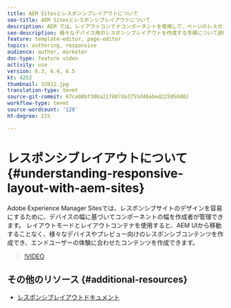 ```yaml
---
title: AEM Sitesとレスポンシブレイアウトについて
seo-title: AEM Sitesとレスポンシブレイアウトについて
description: AEM では、レイアウトコンテナコンポーネントを使用して、ページのレスポンシブレイアウトを作成できます。レスポンシブレイアウトを使用すると、コンテンツ作成者はAEM内で様々なデバイスやプレビューのエンドユーザーエクスペリエンス向けのレスポンシブコンテンツを作成できます。
seo-description: 様々なデバイス用のレスポンシブレイアウトを作成する手順について説明します。
feature: template-editor, page-editor
topics: authoring, responsive
audience: author, marketer
doc-type: feature video
activity: use
version: 6.3, 6.4, 6.5
kt: 4252
thumbnail: 32012.jpg
translation-type: tm+mt
source-git-commit: 67ca08bf386a217807da3755d46abed225050d02
workflow-type: tm+mt
source-wordcount: '128'
ht-degree: 21%

---
```



# レスポンシブレイアウトについて{#understanding-responsive-layout-with-aem-sites}

Adobe Experience Manager Sitesでは、レスポンシブサイトのデザインを容易にするために、デバイスの幅に基づいてコンポーネントの幅を作成者が管理できます。 レイアウトモードとレイアウトコンテナを使用すると、AEM UIから移動することなく、様々なデバイスやプレビュー向けのレスポンシブコンテンツを作成でき、エンドユーザーの体験に合わせたコンテンツを作成できます。

>[!VIDEO](https://video.tv.adobe.com/v/32012?quality=12&learn=on)

## その他のリソース {#additional-resources}

* [レスポンシブレイアウトドキュメント](https://docs.adobe.com/content/help/ja-JP/experience-manager-65/authoring/siteandpage/responsive-layout.html)
